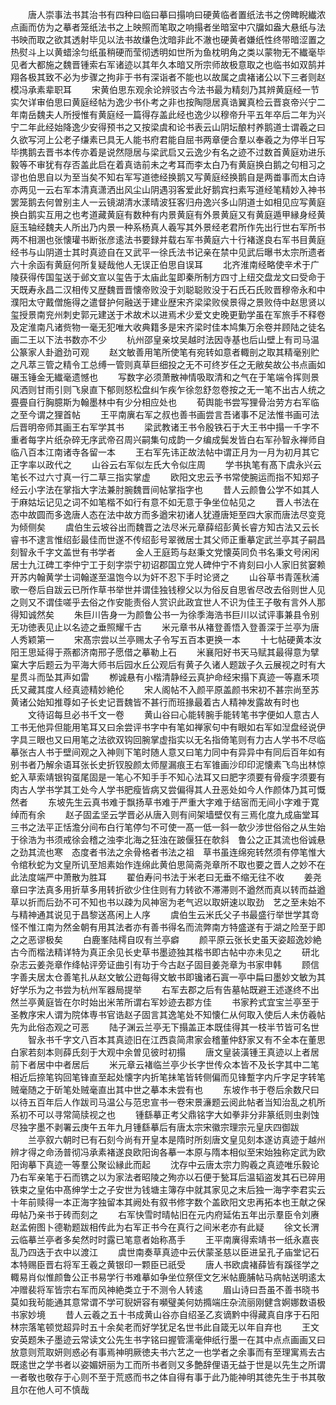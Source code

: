 <!-- { "loadSidebar": true } -->
　　唐人崇事法书其治书有四种曰临曰摹曰搨响曰硬黄临者置纸法书之傍睥睨纎浓点画而仿为之摹者笼纸法书之上映照而笔取之响搨者坐暗室中穴牖如盎大悬纸与法书映而取之欲其透射毕见以法书故缣色沈暗非此不澈也硬黄者嫌纸性终带暗涩置之热熨斗上以黄蜡涂匀纸虽稍硬而莹彻透明如世所为鱼枕明角之类以蒙物无不纎毫毕见者大都施之魏晋锺索右军诸迹以其年久本暗又所宗师故极意取之也临书如双鹄并翔各极其致不必为步骤之拘非于书有深诣者不能也以故属之虞褚诸公以下三者则赵模冯承素辈职耳
　　宋黄伯思东观余论辨驳古今法书最为精刻乃其辨黄庭经一节实欠详审伯思曰黄庭经帖为逸少书仆考之非也按陶隠居真诰翼真检云晋哀帝兴宁二年南岳魏夫人所授惟有黄庭经一篇得存盖此经也逸少以穆帝升平五年卒后二年为兴宁二年此经始降逸少安得预书之又按梁虞和论书表云山阴坛酿村养鹅道士谓羲之曰久欲写河上公老子缣素已具无人能书府君能自屈书两章便合羣以奉羲之为停半日写毕携鹅去晋书本传亦着是说然隠居与梁武启又云逸少有名之迹不过数首黄庭劝进乐毅等不审犹有存否盖此启在着真诰前未之考耳而李太白乃有黄庭换白鹅之句相习之谬也伯思自以为至当矣不知右军写道徳经换鹅又写黄庭经换鹅自是两畨事而太白诗亦两见一云右军本清真潇洒出风尘山阴遇羽客爱此好鹅宾扫素写道经笔精妙入神书罢笼鹅去何曽别主人一云镜湖清水漾晴波狂客归舟逸兴多山阴道士如相见应写黄庭换白鹅实互用之也考道藏黄庭有数种有内景黄庭有外景黄庭又有黄庭遁甲縁身经黄庭玉轴经魏夫人所出乃内景一种系杨真人羲写其外景经老君所作先出行世右军所书两不相溷也张懐瓘书断张彦逺法书要録并载右军书黄庭六十行褚遂良右军书目黄庭经书与山阴道士其时真迹自在又武平一徐氏法书记亲在禁中见武后曝书太宗所遗者六十余函有黄庭何所复疑哉他人无误正伯思自误耳
　　北齐淮南经略使辛术于广陵获得传国玺送于邺文宣以玺告于太庙此玺即秦所制方四寸上纽交盘龙文曰受命于天既寿永昌二汉相传又歴魏晋晋懐帝败没于刘聪聪败没于石氏石氏败晋穆帝永和中濮阳太守戴僧施得之遣督护何融送于建业歴宋齐梁梁败侯景得之景败侍中赵思贤以玺授景南兖州刺史郭元建送于术故术以进焉术少爱文史晚更勤学虽在军旅手不释卷及定淮南凡诸赀物一毫无犯唯大收典籍多是宋齐梁时佳本鸠集万余卷并顾陆之徒名画二王以下法书数亦不少
　　杭州邵皇亲坟吴越时法因寺基也后山壁上有司马温公篆家人卦遒劲可观
　　赵文敏善用笔所使笔有宛转如意者輙剖之取其精毫别贮之凡萃三管之精令工总缚一管则真草巨细投之无不可终岁任之无敝矣故公书点画如碾玉锤金无纎毫遗憾也
　　写数字必须萧散神情吸取清和之气在于笔端令挥则景风洒则甘雨引则飞泉直下郁则怒松盘纠乍疾乍徐忽舒忽卷按之无一笔不出古人统之亹亹自行胸臆斯为翰墨林中有少分相应处也
　　荀舆能书尝写狸骨治劳方右军临之至今谓之狸首帖
　　王平南廙右军之叔也善书画尝言吾诸事不足法惟书画可法后晋明帝师其画王右军学其书
　　梁武教诸王书令殷铁石于大王书中搨一千字不重者每字片纸杂碎无序武帝召周兴嗣集句成韵一夕编成鬓发皆白右军孙智永禅师自临八百本江南诸寺各留一本
　　王右军先讳正故法帖中谓正月为一月为初月其它正字率以政代之
　　山谷云右军似左氏大令似庄周
　　学书执笔有髙下虞永兴云笔长不过六寸真一行二草三指实掌虚
　　欧阳文忠云予书常使腕运而指不知郑子经云小字法在掌指大字法兼肘腕魏晋间帖掌指字也
　　昔人云颜鲁公学不如其人于麻姑坛记见之词不如笔楷不如行有意不如无意于争坐位帖见之
　　晋人书法在态中故圆而多逸唐人态在法中故方而多遒宋初诸人犹遵唐矩至四大家而唐法尽变竞为倾侧矣
　　虞伯生云坡谷出而魏晋之法尽米元章薛绍彭黄长睿方知古法又云长睿书不逮言惟绍彭最佳而世遂不传绍彭号翠微居士其父师正重摹定武兰亭其子嗣昌刻智永千字文盖世有书学者
　　金人王庭筠与赵秉文党懐英同负书名秉文号闲闲居士九江碑工李仲宁工于刻字崇宁初诏郡国立党人碑仲宁不肯刻曰小人家旧贫窭赖开苏内翰黄学士词翰遂至温饱今以为奸不忍下手时论贤之
　　山谷草书青莲秋浦歌一卷后自跋云已所作草书举世并谓佳独钱穆父以为俗反自思省尽改去俗则世人见之则又不谓佳嗟乎去俗之作安能责俗人赏识此政宜世人不识为佳王子敬有言外人那得知诚然矣
　　朱巨川告身一为颜鲁公书一为徐季海浩书巨川以试评事兼县令别无功徳表见止以名迹之垂照耀千古
　　米元章书从褚登善悟入登善深于兰亭为唐人秀颖第一
　　宋髙宗尝以兰亭赐太子令写五百本更换一本
　　十七帖硬黄本汝阳王思延得于燕都济南邢子愿借之摹勒上石
　　米襄阳好书天马赋其最得意为擘窠大字后题云为平海大师书后园水丘公观后有黄子久诸人题跋子久云展视之时有大星贯斗而坠其声如雷
　　栁诚悬有小楷清静经云真护命经宋搨下真迹一等嘉禾项氏又藏其度人经真迹精妙絶伦
　　宋人阁帖不入颜平原盖颜书宋初不甚宗尚至苏黄诸公始知推尊如子长史记晋魏皆不甚行而班掾最着古人精神发露故有时也
　　文待诏每旦必书千文一卷
　　黄山谷曰心能转腕手能转笔书字便如人意古人工书无他异但能用笔耳又曰余尝评书字中有笔如禅家句中有眼如右军如湼盘经说伊字具三眼也又曰用笔之法欲双钩回腕掌虚指实以无名指倚笔则有力古人学书不尽临摹张古人书于壁间观之入神则下笔时随人意又曰笔力同中有异异中有同后百年如有别书者乃解余语耳张长史折钗股颜太师屋漏痕王右军锥画沙印印泥懐素飞鸟出林惊蛇入草索靖银钩虿尾固是一笔心不知手手不知心法耳又曰肥字须要有骨瘦字须要有肉古人学书学其工处今人学书肥瘦皆病又尝偏得其人丑恶处如今人作颜体乃其可慨然者
　　东坡先生云真书难于飘扬草书难于严重大字难于结宻而无间小字难于寛绰而有余
　　赵子固孟坚云学晋必从唐入则有间架墙壁仅有三焉化度九成庙堂耳三书之法平正恬澹分间布白行笔停匀不可使一髙一低一斜一欹少涉世俗俗之从生始于徐浩为书须戒徐会稽之浊李北海之狂浊在跛偃狂在欹斜　鲁公之正其流也俗诚悬之劲其流也寒　态度者书法之余骨格者书法之祖　草书虽连绵宛转然须有停笔惟大令绾秋蛇为文皇所讥至旭素始作连绵此黄伯思简斋尧章所不取也要之晋人之妙不在此法度端严中萧散为胜耳
　　翟伯寿问书法于米老曰无垂不缩无往不收
　　姜尧章曰字法真多用折草多用转折欲少住住则有力转欲不滞滞则不遒然而真以转而益遒草以折而后劲不可不知也书以疎为风神宻为老气迟以取妍速以取劲　艺之至未始不与精神通其说见于昌黎送髙闲上人序
　　虞伯生云米氏父子书最盛行举世学其竒怪不惟江南为然金朝有用其法者亦有善书得名而流弊南方特盛遂有于湖之险至于即之之恶谬极矣
　　白鹿峯陆樗自叹有兰亭癖
　　颜平原云张长史虽天姿超逸妙絶古今而楷法精详特为真正余见长史草书墨迹独其楷书即古帖中亦未见之
　　研北杂志云姜尧章作绛帖评旁证曲引有功于今古赵子固目姜尧章为书家申韩
　　顾信字善夫居太仓善笔扎从赵文敏公逰每得文敏书即镵诸石寘一亭中扁曰墨妙文敏为其好学乐为之书尝为杭州军器局提举
　　右军去郡之后有告墓帖既避王述遂终不出然兰亭黄庭皆在尔时始出米芾所谓右军妙迹去郡方佳
　　书家矜式宜宝兰亭至于圣教序宋人谓为院体専书官诰赵子固言其逸笔处不知懐仁从何取入使后人未仿羲帖先为此俗态观之可恶
　　陆子渊云兰亭无下搨盖正本既佳得其一枝半节皆可名世
　　智永书千字文八百本其真迹旧在江西袁简肃家会稽董仲舒家又有不全本在董思白家若刻本则薛氏刻于大观中余曽见彼时初搨
　　唐文皇装潢锺王真迹以上者居前下者居中中者居后
　　米元章云褚临兰亭少长字世传众本皆不及长字其中二笔相近后捺笔钩回笔锋直至起处懐字内折笔抺笔皆转侧偏而见锋蹔字内斤字足字转笔贼毫随之于斫笔处贼毫直出其中世之摹本未尝有也
　　东坡作书于卷后余数尺曰以待五百年后人作跋司马温公与范忠宣书一卷宋景濓题云阅此帖者当知治乱之机所系初不可以寻常简牍视之也
　　锺繇摹正考父鼎铭字大如拳非分非篆纸则虫剥蚀尽独字墨不剥署云庚午五年九月锺繇摹后有唐太宗宋徽宗理宗元皇庆四御跋
　　兰亭叙六朝时已有石刻今尚有开皇本是隋时所刻唐文皇见刻本遂访真迹于越州辨才得之命汤普彻冯承素褚遂良欧阳询各摹一本原与隋本相似至宋始独称定武为欧阳询摹下真迹一等羣公聚讼縁此而起
　　沈存中云唐太宗力购羲之真迹唯乐毅论乃右军亲笔于石而镌之以为家法者昭陵之殉亦以石便于甃耳后温韬盗发其石已碎用铁束之皇佑中髙绅学士之子安世为钱塘主簿存中就其家见之末后独一海字李君实云十年前赎得一本正海字独留本其阙处有叙书修字数个盖欧阳文忠再拓本也王献之保毋帖乃亲书于砖而刻之
　　右军快雪时晴帖旧在元内府延佑五年出示羣臣令刘赓赵孟俯图卜德勒题跋相传此为右军正书今在真行之间米老亦有此疑
　　徐文长渭云临摹兰亭者多矣然时时露已笔意者始称髙手
　　王平南廙得索靖书一纸永嘉丧乱乃四迭于衣中以渡江
　　虞世南奏草真迹中云伏蒙圣慈以臣进呈孔子庙堂记石本特赐臣晋右将军王羲之黄银印一颗臣已祇受
　　唐人书欧虞褚薛皆有蹊径学之輙易肖似惟颜鲁公正书易学行书难摹如争坐位祭侄文乞米帖鹿脯帖马病帖送明逺太冲赠裴将军皆宗右军而风神絶类立于不测令人转逺
　　眉山诗曰吾虽不善书晓书莫如我茍能通其意常谓不学可貎妍容有嚬璧美何妨撱端庄杂流丽刚健含婀娜数语极书家妙境
　　昔人云羲之五十书成黄山谷亦自绍圣乙亥谪黔中得藏真自序于石阳林宗落笔顿觉超异时五十余矣老而好学犹足名世书此自箴无以年自弃也
　　王文安英题朱子墨迹云常读文公先生书字铭曰握管濡毫伸纸行墨一在其中点点画画又曰放意则荒取妍则惑必有事焉神明厥徳夫书六艺之一也学者之余事而有至理寓焉去古既逺世之学书者以姿媚妍丽为工而所书者则又多艶辞俚语无益于世是以先生之所谓一者敬也敬存于心则不至于荒惑而书之体自得有事于此乃能神明其徳先生于书其敬且尔在他人可不慎哉
